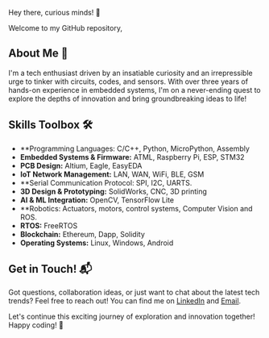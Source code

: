 Hey there, curious minds! 👋

Welcome to my GitHub repository,

## About Me 🧠

I'm a tech enthusiast driven by an insatiable curiosity and an irrepressible urge to tinker with circuits, codes, and sensors. With over three years of hands-on experience in embedded systems, I'm on a never-ending quest to explore the depths of innovation and bring groundbreaking ideas to life!


## Skills Toolbox 🛠️

- **Programming Languages: C/C++, Python, MicroPython, Assembly 
- **Embedded Systems & Firmware:** ATML, Raspberry Pi, ESP, STM32
- **PCB Design:** Altium, Eagle, EasyEDA
- **IoT Network Management:** LAN, WAN, WiFi, BLE, GSM
- **Serial Communication Protocol: SPI, I2C, UARTS.
- **3D Design & Prototyping:** SolidWorks, CNC, 3D printing
- **AI & ML Integration:** OpenCV, TensorFlow Lite
- **Robotics: Actuators, motors, control systems, Computer Vision and ROS. 
- **RTOS:** FreeRTOS
- **Blockchain:** Ethereum, Dapp, Solidity
- **Operating Systems:** Linux, Windows, Android

## Get in Touch! 📬

Got questions, collaboration ideas, or just want to chat about the latest tech trends? Feel free to reach out! You can find me on [LinkedIn](https://www.linkedin.com/in/moumita-kabir-ananna/) and [Email](mkanannakabir@gmail.com).

Let's continue this exciting journey of exploration and innovation together! Happy coding! 🚀
